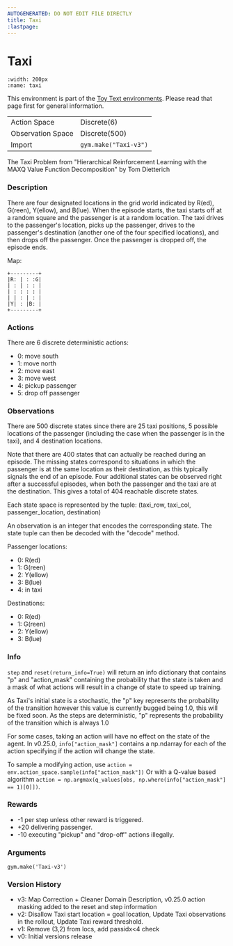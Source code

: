 ```yaml
---
AUTOGENERATED: DO NOT EDIT FILE DIRECTLY
title: Taxi
:lastpage:
---
```


# Taxi

```{figure} ../../_static/videos/toy_text/taxi.gif 
:width: 200px
:name: taxi
```

This environment is part of the <a href='..'>Toy Text environments</a>. Please read that page first for general information.

|   |   |
|---|---|
| Action Space | Discrete(6) |
| Observation Space | Discrete(500) |
| Import | `gym.make("Taxi-v3")` | 


The Taxi Problem
from "Hierarchical Reinforcement Learning with the MAXQ Value Function Decomposition"
by Tom Dietterich

### Description
There are four designated locations in the grid world indicated by R(ed),
G(reen), Y(ellow), and B(lue). When the episode starts, the taxi starts off
at a random square and the passenger is at a random location. The taxi
drives to the passenger's location, picks up the passenger, drives to the
passenger's destination (another one of the four specified locations), and
then drops off the passenger. Once the passenger is dropped off, the episode ends.

Map:

    +---------+
    |R: | : :G|
    | : | : : |
    | : : : : |
    | | : | : |
    |Y| : |B: |
    +---------+

### Actions
There are 6 discrete deterministic actions:
- 0: move south
- 1: move north
- 2: move east
- 3: move west
- 4: pickup passenger
- 5: drop off passenger

### Observations
There are 500 discrete states since there are 25 taxi positions, 5 possible
locations of the passenger (including the case when the passenger is in the
taxi), and 4 destination locations.

Note that there are 400 states that can actually be reached during an
episode. The missing states correspond to situations in which the passenger
is at the same location as their destination, as this typically signals the
end of an episode. Four additional states can be observed right after a
successful episodes, when both the passenger and the taxi are at the destination.
This gives a total of 404 reachable discrete states.

Each state space is represented by the tuple:
(taxi_row, taxi_col, passenger_location, destination)

An observation is an integer that encodes the corresponding state.
The state tuple can then be decoded with the "decode" method.

Passenger locations:
- 0: R(ed)
- 1: G(reen)
- 2: Y(ellow)
- 3: B(lue)
- 4: in taxi

Destinations:
- 0: R(ed)
- 1: G(reen)
- 2: Y(ellow)
- 3: B(lue)

### Info

``step`` and ``reset(return_info=True)`` will return an info dictionary that contains "p" and "action_mask" containing
    the probability that the state is taken and a mask of what actions will result in a change of state to speed up training.

As Taxi's initial state is a stochastic, the "p" key represents the probability of the
transition however this value is currently bugged being 1.0, this will be fixed soon.
As the steps are deterministic, "p" represents the probability of the transition which is always 1.0

For some cases, taking an action will have no effect on the state of the agent.
In v0.25.0, ``info["action_mask"]`` contains a np.ndarray for each of the action specifying
if the action will change the state.

To sample a modifying action, use ``action = env.action_space.sample(info["action_mask"])``
Or with a Q-value based algorithm ``action = np.argmax(q_values[obs, np.where(info["action_mask"] == 1)[0]])``.

### Rewards
- -1 per step unless other reward is triggered.
- +20 delivering passenger.
- -10  executing "pickup" and "drop-off" actions illegally.

### Arguments

```
gym.make('Taxi-v3')
```

### Version History
* v3: Map Correction + Cleaner Domain Description, v0.25.0 action masking added to the reset and step information
* v2: Disallow Taxi start location = goal location, Update Taxi observations in the rollout, Update Taxi reward threshold.
* v1: Remove (3,2) from locs, add passidx<4 check
* v0: Initial versions release
